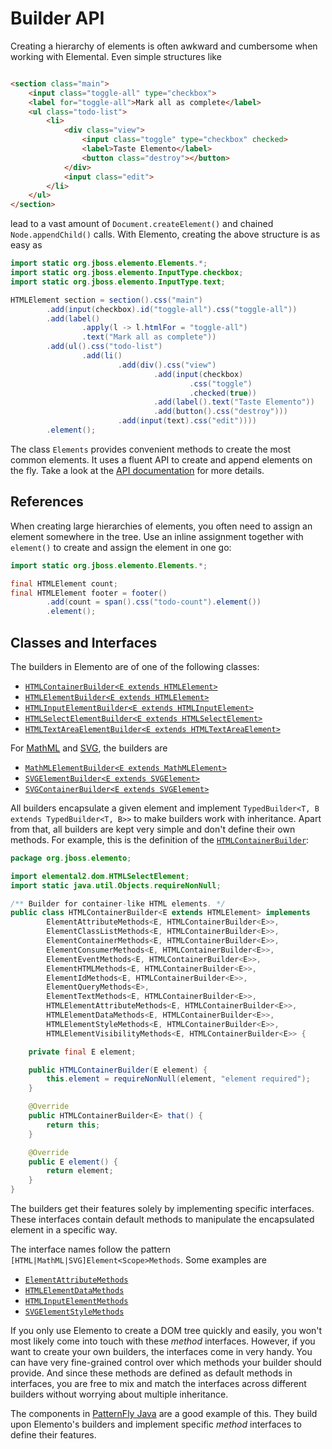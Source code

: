 # Builder API

Creating a hierarchy of elements is often awkward and cumbersome when working with Elemental. Even simple structures like

```html

<section class="main">
    <input class="toggle-all" type="checkbox">
    <label for="toggle-all">Mark all as complete</label>
    <ul class="todo-list">
        <li>
            <div class="view">
                <input class="toggle" type="checkbox" checked>
                <label>Taste Elemento</label>
                <button class="destroy"></button>
            </div>
            <input class="edit">
        </li>
    </ul>
</section>
```

lead to a vast amount of `Document.createElement()` and chained `Node.appendChild()` calls. With Elemento, creating the above
structure is as easy as

```java
import static org.jboss.elemento.Elements.*;
import static org.jboss.elemento.InputType.checkbox;
import static org.jboss.elemento.InputType.text;

HTMLElement section = section().css("main")
        .add(input(checkbox).id("toggle-all").css("toggle-all"))
        .add(label()
                .apply(l -> l.htmlFor = "toggle-all")
                .text("Mark all as complete"))
        .add(ul().css("todo-list")
                .add(li()
                        .add(div().css("view")
                                .add(input(checkbox)
                                        .css("toggle")
                                        .checked(true))
                                .add(label().text("Taste Elemento"))
                                .add(button().css("destroy")))
                        .add(input(text).css("edit"))))
        .element();
```

The class `Elements` provides convenient methods to create the most common elements. It uses a fluent API to create and append
elements on the fly. Take a look at
the [API documentation](https://hal.github.io/elemento/apidocs/org/jboss/elemento/Elements.html) for more details.

## References

When creating large hierarchies of elements, you often need to assign an element somewhere in the tree. Use an inline assignment
together with `element()` to create and assign the element in one go:

```java
import static org.jboss.elemento.Elements.*;

final HTMLElement count;
final HTMLElement footer = footer()
        .add(count = span().css("todo-count").element())
        .element();
```

## Classes and Interfaces

The builders in Elemento are of one of the following classes:

* [`HTMLContainerBuilder<E extends HTMLElement>`](https://hal.github.io/elemento/apidocs/org/jboss/elemento/HTMLContainerBuilder.html)
* [`HTMLElementBuilder<E extends HTMLElement>`](https://hal.github.io/elemento/apidocs/org/jboss/elemento/HTMLElementBuilder.html)
* [`HTMLInputElementBuilder<E extends HTMLInputElement>`](https://hal.github.io/elemento/apidocs/org/jboss/elemento/HTMLInputElementBuilder.html)
* [`HTMLSelectElementBuilder<E extends HTMLSelectElement>`](https://hal.github.io/elemento/apidocs/org/jboss/elemento/HTMLSelectElementBuilder.html)
* [`HTMLTextAreaElementBuilder<E extends HTMLTextAreaElement>`](https://hal.github.io/elemento/apidocs/org/jboss/elemento/HTMLTextAreaElementBuilder.html)

For [MathML](mathml.md) and [SVG](svg.md), the builders are

* [`MathMLElementBuilder<E extends MathMLElement>`](https://hal.github.io/elemento/apidocs/org/jboss/elemento/mathml/MathMLElementBuilder.html)
* [`SVGElementBuilder<E extends SVGElement>`](https://hal.github.io/elemento/apidocs/org/jboss/elemento/svg/SVGElementBuilder.html)
* [`SVGContainerBuilder<E extends SVGElement>`](https://hal.github.io/elemento/apidocs/org/jboss/elemento/svg/SVGContainerBuilder.html)

All builders encapsulate a given element and implement `TypedBuilder<T, B extends TypedBuilder<T, B>>` to make builders work
with inheritance. Apart from that, all builders are kept very simple and don't define their own methods. For example, this is
the definition of the [`HTMLContainerBuilder`](https://hal.github.io/elemento/apidocs/org/jboss/elemento/HTMLContainerBuilder.html):

```java
package org.jboss.elemento;

import elemental2.dom.HTMLSelectElement;
import static java.util.Objects.requireNonNull;

/** Builder for container-like HTML elements. */
public class HTMLContainerBuilder<E extends HTMLElement> implements
        ElementAttributeMethods<E, HTMLContainerBuilder<E>>,
        ElementClassListMethods<E, HTMLContainerBuilder<E>>,
        ElementContainerMethods<E, HTMLContainerBuilder<E>>,
        ElementConsumerMethods<E, HTMLContainerBuilder<E>>,
        ElementEventMethods<E, HTMLContainerBuilder<E>>,
        ElementHTMLMethods<E, HTMLContainerBuilder<E>>,
        ElementIdMethods<E, HTMLContainerBuilder<E>>,
        ElementQueryMethods<E>,
        ElementTextMethods<E, HTMLContainerBuilder<E>>,
        HTMLElementAttributeMethods<E, HTMLContainerBuilder<E>>,
        HTMLElementDataMethods<E, HTMLContainerBuilder<E>>,
        HTMLElementStyleMethods<E, HTMLContainerBuilder<E>>,
        HTMLElementVisibilityMethods<E, HTMLContainerBuilder<E>> {

    private final E element;

    public HTMLContainerBuilder(E element) {
        this.element = requireNonNull(element, "element required");
    }

    @Override
    public HTMLContainerBuilder<E> that() {
        return this;
    }

    @Override
    public E element() {
        return element;
    }
}
```

The builders get their features solely by implementing specific interfaces. These interfaces contain default methods to
manipulate the encapsulated element in a specific way.

The interface names follow the pattern `[HTML|MathML|SVG]Element<Scope>Methods`. Some examples are

* [`ElementAttributeMethods`](https://hal.github.io/elemento/apidocs/org/jboss/elemento/ElementAttributeMethods.html)
* [`HTMLElementDataMethods`](https://hal.github.io/elemento/apidocs/org/jboss/elemento/HTMLElementDataMethods.html)
* [`HTMLInputElementMethods`](https://hal.github.io/elemento/apidocs/org/jboss/elemento/HTMLInputElementMethods.html)
* [`SVGElementStyleMethods`](https://hal.github.io/elemento/apidocs/org/jboss/elemento/SVGElementStyleMethods.html)

If you only use Elemento to create a DOM tree quickly and easily, you won't most likely come into touch with these _method_
interfaces. However, if you want to create your own builders, the interfaces come in very handy. You can have very fine-grained
control over which methods your builder should provide. And since these methods are defined as default methods in interfaces,
you are free to mix and match the interfaces across different builders without worrying about multiple inheritance.

The components in [PatternFly Java](https://patternfly-java.github.io/api-design) are a good example of this. They build upon
Elemento's builders and implement specific _method_ interfaces to define their features.

